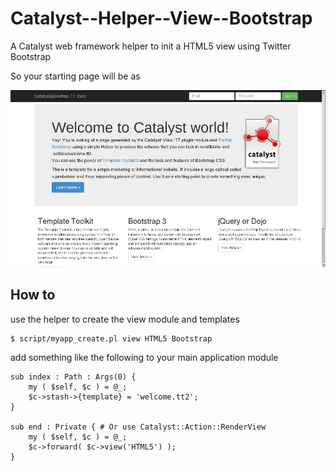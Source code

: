 Catalyst--Helper--View--Bootstrap
=================================

A Catalyst web framework helper to init a HTML5 view using Twitter Bootstrap

So your starting page will be as

![Shapshot](snapshot.png "Home page snapshot")

How to
------

use the helper to create the view module and templates

    $ script/myapp_create.pl view HTML5 Bootstrap

add something like the following to your main application module

    sub index : Path : Args(0) {
        my ( $self, $c ) = @_;
        $c->stash->{template} = 'welcome.tt2';
    }

    sub end : Private { # Or use Catalyst::Action::RenderView
        my ( $self, $c ) = @_;
        $c->forward( $c->view('HTML5') );
    }


